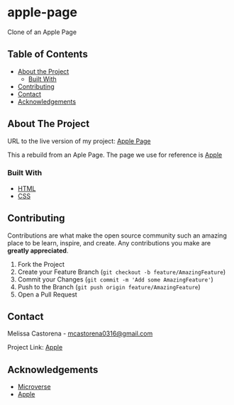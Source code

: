 # apple-page
Clone of an Apple Page

## Table of Contents

* [About the Project](#about-the-project)
  * [Built With](#built-with)
* [Contributing](#contributing)
* [Contact](#contact)
* [Acknowledgements](#acknowledgements)

<!-- ABOUT THE PROJECT -->
## About The Project


URL to the live version of my project: [Apple Page](https://rawcdn.githack.com/mcastorena0316/apple-page/26fc8ee57e0845f864c945c9ea9b846bbceed454/index.html)

This a rebuild from an Aple Page. The page we use for reference is [Apple](https://web.archive.org/web/20140301004610/http://www.apple.com/)

### Built With

* [HTML](https://github.com/mcastorena0316/apple-page/blob/feature-branch/index.html)
* [CSS](https://github.com/mcastorena0316/apple-page/blob/feature-branch/style.css)

## Contributing

Contributions are what make the open source community such an amazing place to be learn, inspire, and create. Any contributions you make are **greatly appreciated**.

1. Fork the Project
2. Create your Feature Branch (`git checkout -b feature/AmazingFeature`)
3. Commit your Changes (`git commit -m 'Add some AmazingFeature'`)
4. Push to the Branch (`git push origin feature/AmazingFeature`)
5. Open a Pull Request


<!-- CONTACT -->
## Contact

Melissa Castorena - mcastorena0316@gmail.com


Project Link: [Apple](https://github.com/mcastorena0316/apple-page/tree/feature-branch)



<!-- ACKNOWLEDGEMENTS -->
## Acknowledgements

* [Microverse](https://www.microverse.org/)
* [Apple](https://www.apple.com/)









